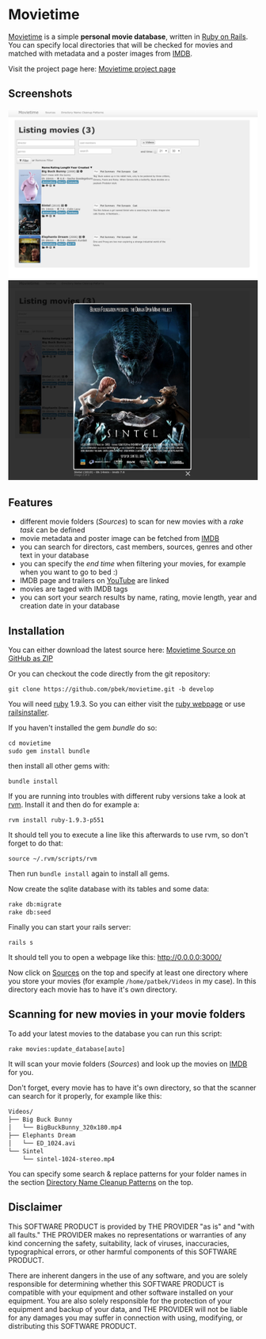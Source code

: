 # Movietime
 
[Movietime](http://www.bekerle.com/Movietime) is a simple **personal movie database**, written in [Ruby on Rails](http://rubyonrails.org/). You can specify local directories that will be checked for movies and matched with metadata and a poster images from [IMDB](http://www.imdb.org).

Visit the project page here: [Movietime project page](http://www.bekerle.com/Movietime)

## Screenshots
![Main Screen](screenshot-01.png)
![Post lightbox](screenshot-02.jpeg)

## Features
- different movie folders (*Sources*) to scan for new movies with a *rake task* can be defined
- movie metadata and poster image can be fetched from [IMDB](http://www.imdb.org)
- you can search for directors, cast members, sources, genres and other text in your database
- you can specify the *end time* when filtering your movies, for example when you want to go to bed :)
- IMDB page and trailers on [YouTube](https://www.youtube.com/) are linked
- movies are taged with IMDB tags
- you can sort your search results by name, rating, movie length, year and creation date in your database

## Installation
You can either download the latest source here: [Movietime Source on GitHub as ZIP](https://github.com/pbek/movietime/archive/develop.zip)

Or you can checkout the code directly from the git repository:

```shell
git clone https://github.com/pbek/movietime.git -b develop
```

You will need [ruby](https://www.ruby-lang.org/en/downloads/) 1.9.3. So you can either visit the [ruby webpage](https://www.ruby-lang.org/en/downloads/) or use [railsinstaller](http://railsinstaller.org/en).

If you haven't installed the gem *bundle* do so:

```shell
cd movietime
sudo gem install bundle
```

then install all other gems with:

```shell
bundle install
```

If you are running into troubles with different ruby versions take a look at [rvm](https://rvm.io/). Install it and then do for example a:

```shell
rvm install ruby-1.9.3-p551
```

It should tell you to execute a line like this afterwards to use rvm, so don't forget to do that:

```shell
source ~/.rvm/scripts/rvm
```

Then run `bundle install` again to install all gems.

Now create the sqlite database with its tables and some data:

```shell
rake db:migrate
rake db:seed
```

Finally you can start your rails server:

```shell
rails s
```

It should tell you to open a webpage like this: <http://0.0.0.0:3000/>

Now click on [Sources](http://0.0.0.0:3000/sources) on the top and specify at least one directory where you store your movies (for example `/home/patbek/Videos` in my case). In this directory each movie has to have it's own directory.

## Scanning for new movies in your movie folders

To add your latest movies to the database you can run this script:

```shell
rake movies:update_database[auto]
```

It will scan your movie folders (*Sources*) and look up the movies on [IMDB](http://www.imdb.org) for you.

Don't forget, every movie has to have it's own directory, so that the scanner can search for it properly, for example like this:

```
Videos/
├── Big Buck Bunny
│   └── BigBuckBunny_320x180.mp4
├── Elephants Dream
│   └── ED_1024.avi
└── Sintel
    └── sintel-1024-stereo.mp4
```

You can specify some search & replace patterns for your folder names in the section [Directory Name Cleanup Patterns](http://0.0.0.0:3000/directory_name_cleanup_patterns) on the top.

## Disclaimer
This SOFTWARE PRODUCT is provided by THE PROVIDER "as is" and "with all faults." THE PROVIDER makes no representations or warranties of any kind concerning the safety, suitability, lack of viruses, inaccuracies, typographical errors, or other harmful components of this SOFTWARE PRODUCT. 

There are inherent dangers in the use of any software, and you are solely responsible for determining whether this SOFTWARE PRODUCT is compatible with your equipment and other software installed on your equipment. You are also solely responsible for the protection of your equipment and backup of your data, and THE PROVIDER will not be liable for any damages you may suffer in connection with using, modifying, or distributing this SOFTWARE PRODUCT.
